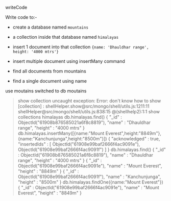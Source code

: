 writeCode

Write code to:-

- create a database named `mountains`
- a collection inside that database named `himalayas`
- insert 1 document into that collection `{name: 'Dhauldhar range', height: '4000 mtrs'}`

- insert multiple document using insertMany command
- find all documents from mountains
- find a single document using name

use moutains
switched to db moutains
> show collection
uncaught exception: Error: don't know how to show [collection] :
shellHelper.show@src/mongo/shell/utils.js:1211:11
shellHelper@src/mongo/shell/utils.js:838:15
@(shellhelp2):1:1
> show collections
himalayas
> db.himalayas.find()
{ "_id" : ObjectId("61908b876585021a6f8c8819"), "name" : "Dhauldhar range", "height" : "4000 mtrs" }
>db.himalayas.insertMany([{name:"Mount Everest",height:"8849m"},{name:"Kanchunjunga",height:"8500m"}])
{
	"acknowledged" : true,
	"insertedIds" : [
		ObjectId("61908e99baf2666f4ac9091e"),
		ObjectId("61908e99baf2666f4ac9091f")
	]
}
> db.himalayas.find()
{ "_id" : ObjectId("61908b876585021a6f8c8819"), "name" : "Dhauldhar range", "height" : "4000 mtrs" }
{ "_id" : ObjectId("61908e99baf2666f4ac9091e"), "name" : "Mount Everest", "height" : "8849m" }
{ "_id" : ObjectId("61908e99baf2666f4ac9091f"), "name" : "Kanchunjunga", "height" : "8500m" }
db.himalayas.findOne({name:"Mount Everest"})
{
	"_id" : ObjectId("61908e99baf2666f4ac9091e"),
	"name" : "Mount Everest",
	"height" : "8849m"
}
